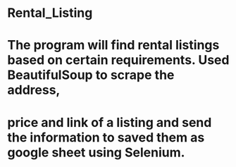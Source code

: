 # Rental_Listing

# The program will find rental listings based on certain requirements. Used BeautifulSoup to scrape the address, 
# price and link of a listing and send the information to saved them as google sheet using Selenium.
